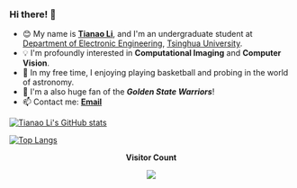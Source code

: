 ### Hi there! 👋

<!--
**Lukeli0425/Lukeli0425** is a ✨ _special_ ✨ repository because its `README.md` (this file) appears on your GitHub profile.

Here are some ideas to get you started:

- 🔭 I’m currently working on ...
- 🌱 I’m currently learning ...
- 👯 I’m looking to collaborate on ...
- 🤔 I’m looking for help with ...
- 💬 Ask me about ...
- 📫 How to reach me: ...
- 😄 Pronouns: ...
- ⚡ Fun fact: ...
-->

- 😊 My name is [**Tianao Li**](https://lukeli0425.github.io), and I'm an undergraduate student at [Department of Electronic Engineering](https://www.ee.tsinghua.edu.cn/en/), [Tsinghua University](https://www.tsinghua.edu.cn/en/). 
- 💡 I'm profoundly interested in **Computational Imaging** and **Computer Vision**.
- 🔭 In my free time, I enjoying playing basketball and probing in the world of astronomy.
- 🏀 I'm a also huge fan of the ***Golden State Warriors***!
- 📫 Contact me: [**Email**](mailto:lta19@mails.tsinghua.edu.cn)
<!-- - 👇 Check out my projects on Github! -->

[![Tianao Li's GitHub stats](https://github-readme-stats.vercel.app/api?username=Lukeli0425&count_private=true&show_icons=true&theme=aura)](https://github.com/anuraghazra/github-readme-stats)

[![Top Langs](https://github-readme-stats.vercel.app/api/top-langs/?username=Lukeli0425&layout=compact&theme=aura)](https://github.com/anuraghazra/github-readme-stats)

<!-- [![Readme Card](https://github-readme-stats.vercel.app/api/pin/?username=Lukeli0425&repo=VASP)](https://github.com/anuraghazra/github-readme-stats) -->

<p align="center"> 
  <b>Visitor Count</b>
</p>
<p align="center"> 
  <img src="https://profile-counter.glitch.me/Lukeli0425/count.svg" />
</p>